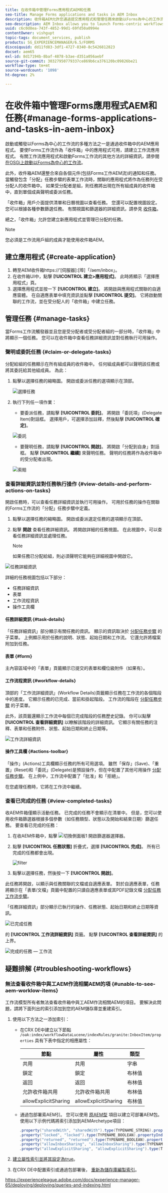 ```yaml
---
title: 在收件箱中管理Forms應用程式AEM和任務
seo-title: Manage Forms applications and tasks in AEM Inbox
description: 收件箱AEM允許您通過提交應用程式和管理任務來啟動以Forms為中心的工作流。
seo-description: AEM Inbox allows you to launch Forms-centric workflows through submitting applications and manage tasks.
uuid: c6c0d8ea-743f-4852-99d1-69fd50a0994e
contentOwner: vishgupt
topic-tags: document_services, publish
products: SG_EXPERIENCEMANAGER/6.5/FORMS
discoiquuid: dd11fd83-3df1-4727-8340-8c5426812823
docset: aem65
exl-id: 8d17194b-8baf-4878-b3ae-d351a056aebf
source-git-commit: 30327950779337ce869b6ca376120bc09826be21
workflow-type: tm+mt
source-wordcount: '1098'
ht-degree: 2%

---
```


# 在收件箱中管理Forms應用程式AEM和任務{#manage-forms-applications-and-tasks-in-aem-inbox}

啟動或觸發以Forms為中心的工作流的多種方法之一是通過收件箱中的AEM應用程式。 要使Forms工作流作為「收件箱」中的應用程式可用，請建立工作流應用程式。 有關工作流應用程式和啟動Forms工作流的其他方法的詳細資訊，請參閱 [在OSGi上啟動以Forms為中心的工作流](../../forms/using/aem-forms-workflow.md#launch)。

此外，收件箱AEM還整合來自各個元件(包括Forms工作AEM流)的通知和任務。 當觸發包含「分配」任務步驟的表單工作流時，關聯的應用程式將作為任務列在受分配人的收件箱中。 如果受分配者是組，則任務將出現在所有組成員的收件箱中，直到單個成員聲明或委派任務。

「收件箱」用戶介面提供清單和日曆視圖以查看任務。 您還可以配置視圖設定。 您可以根據各種參數篩選任務。 有關視圖和篩選器的詳細資訊，請參見 [收件箱](/help/sites-authoring/inbox.md)。

總之，「收件箱」允許您建立新應用程式並管理已分配的任務。

>[!NOTE]
>
>您必須是工作流用戶組的成員才能使用收件箱AEM。

## 建立應用程式 {#create-application}

1. 轉至AEM收件箱https://&#39;[伺服器]:[埠]「/aem/inbox」。
1. 在收件箱UI中，點擊 **[!UICONTROL 建立>應用程式]**。 此時將顯示「選擇應用程式」頁。
1. 選擇應用程式並按一下 **[!UICONTROL 建立]**。 將開啟與應用程式關聯的自適應窗體。 在自適應表單中填充資訊並點擊 **[!UICONTROL 提交]**。 它將啟動關聯的工作流，並在受分配人的「收件箱」中建立任務。

## 管理任務 {#manage-tasks}

當Forms工作流觸發器並且您是受分配者或受分配者組的一部分時，「收件箱」中將顯示一個任務。 您可以在收件箱中查看任務詳細資訊並對任務執行可用操作。

### 聲明或委託任務 {#claim-or-delegate-tasks}

分配給組的任務顯示在所有組成員的收件箱中。 任何組成員都可以聲明該任務或將其委託給其他組成員。 為此：

1. 點擊以選擇任務的縮略圖。 開啟或委派任務的選項顯示在頂部。

   ![選擇任務](assets/select-task.png)

1. 執行下列任一項作業：

   * 要委派任務，請點擊 **[!UICONTROL 委託]**。 將開啟「委託項」(Delegate Item)對話框。 選擇用戶，可選擇添加註釋，然後點擊 **[!UICONTROL 確定]**。

   ![委託](assets/delegate.png)

   * 要聲明任務，請點擊 **[!UICONTROL 開啟]**。 將開啟「分配到自身」對話框。 點擊 **[!UICONTROL 繼續]** 來聲明任務。 聲明的任務將作為收件箱中的受分配者出現。

   ![索賠](assets/claim.png)

### 查看詳細資訊並對任務執行操作 {#view-details-and-perform-actions-on-tasks}

開啟任務時，可以查看任務詳細資訊並執行可用操作。 可用於任務的操作在關聯的Forms工作流的「分配」任務步驟中定義。

1. 點擊以選擇任務的縮略圖。 開啟或委派選定任務的選項顯示在頂部。
1. 點擊 **開啟** 查看任務詳細資訊。 將開啟詳細的任務視圖。 在此視圖中，可以查看任務詳細資訊並處理任務。

   >[!NOTE]
   >
   >如果任務已分配給組，則必須聲明它能夠在詳細視圖中開啟它。

![任務詳細資訊](assets/task-details.png)

詳細的任務視圖包括以下部分：

* 任務詳細資訊
* 表單
* 工作流程資訊
* 操作工具欄

#### 任務詳細資訊 {#task-details}

「任務詳細資訊」部分顯示有關任務的資訊。 顯示的資訊取決於 [分配任務步驟](/help/sites-developing/workflows-step-ref.md) 的子菜單。 上例顯示用於任務的說明、狀態、起始日期和工作流。 它還允許將檔案附加到任務。

#### 表單 {#form}

主內容區域中的「表單」頁籤顯示已提交的表單和欄位級附件（如果有）。

#### 工作流程資訊 {#workflow-details}

頂部的「工作流詳細資訊」(Workflow Details)頁籤顯示任務在工作流的各個階段中的進度。 它顯示任務的已完成、當前和掛起階段。 工作流的階段在 [分配任務步驟](/help/sites-developing/workflows-step-ref.md) 的子菜單。

此外，該頁籤還顯示工作流中每個已完成階段的任務歷史記錄。 你可以點擊 **[!UICONTROL 查看詳細資訊]** 以瞭解該階段的詳細資訊。 它顯示有關任務的注釋、表單和任務附件、狀態、起始日期和終止日期等。

![工作流詳細資訊](assets/workflow-details.png)

#### 操作工具欄 {#actions-toolbar}

「操作」(Actions)工具欄顯示任務的所有可用選項。 雖然「保存」(Save)、「重置」(Reset)和「委託」(Delegate)是預設操作，但在中配置了其他可用操作 [分配任務步驟](/help/sites-developing/workflows-step-ref.md)。 在上例中，工作流中配置了「批准」和「拒絕」。

在您處理任務時，它將在工作流中繼續。

### 查看已完成的任務 {#view-completed-tasks}

收AEM件箱僅顯示活動任務。 已完成的任務不會顯示在清單中。 但是，您可以使用收件箱篩選器根據多個參數（如任務類型、狀態以及開始和結束日期）篩選任務。 要查看已完成的任務：

1. 在收AEM件箱中，點擊 ![切換側面板1](assets/toggle-side-panel1.png) 開啟篩選器選擇器。
1. 點擊 **[!UICONTROL 任務狀態]** 折疊式，選擇 **[!UICONTROL 完成]**。 所有已完成的任務都會出現。

   ![filter](assets/filter.png)

1. 點擊以選擇任務，然後按一下 **[!UICONTROL 開啟]**。

此任務將開啟，以顯示與任務關聯的文檔或自適應表單。 對於自適應表單，任務將顯示在「表單/文檔」頁籤中配置的只讀自適應表單或其PDF記錄文檔 [分配任務工作流步驟](/help/sites-developing/workflows-step-ref.md)。

「任務詳細資訊」部分顯示已執行的操作、任務狀態、起始日期和終止日期等資訊。

![已完成任務](assets/completed-task.png)

的 **[!UICONTROL 工作流詳細資訊]** 頁籤。 點擊 **[!UICONTROL 查看詳細資訊]** 的上界。

![完成的任務 — 工作流](assets/completed-task-workflow.png)

## 疑難排解 {#troubleshooting-workflows}

### 無法查看收件箱中與工AEM作流相關AEM的項 {#unable-to-see-aem-worklow-items}

工作流模型所有者無法查看收件箱中與工AEM作流相關AEM的項目。 要解決此問題，請將下面列出的索引添加到您的AEM儲存庫並重建索引。

1. 使用以下方法之一添加索引：

   * 在CRX DE中建立以下節點 `/oak:index/workflowDataLucene/indexRules/granite:InboxItem/properties` 具有下表中指定的相應屬性：

      | 節點 | 屬性 | 類型 |
      |---|---|---|
      | 共用 | 共用 | 字串 |
      | 鎖定 | 鎖定 | 布林值 |
      | 返回 | 返回 | 布林值 |
      | 允許收件箱共用 | 允許收件箱共用 | 布林值 |
      | allowExplicitSharing | allowExplicitSharing | 布林值 |


   * 通過包部署索AEM引。 您可以使用 [原AEM型](https://experienceleague.adobe.com/docs/experience-manager-core-components/using/developing/archetype/using.html?lang=en) 項目以建立可部署AEM包。 使用以下示例代碼將索引添加到AEMArchetype項目：

   ```Java
      .property("sharedWith", "sharedWith").type(TYPENAME_STRING).propertyIndex()
      .property("locked", "locked").type(TYPENAME_BOOLEAN).propertyIndex()
      .property("returned", "returned").type(TYPENAME_BOOLEAN).propertyIndex()
      .property("allowInboxSharing", "allowInboxSharing").type(TYPENAME_BOOLEAN).propertyIndex()
      .property("allowExplicitSharing", "allowExplicitSharing").type(TYPENAME_BOOLEAN).propertyIndex()
   ```

1. [建立屬性索引並將其設定為true](https://experienceleague.adobe.com/docs/experience-manager-65/deploying/deploying/queries-and-indexing.html#the-property-index)。

1. 在CRX DE中配置索引或通過包部署後， [重新為儲存庫編製索引](https://helpx.adobe.com/in/experience-manager/kb/HowToCheckLuceneIndex.html#Completelyrebuildtheindex)。

https://experienceleague.adobe.com/docs/experience-manager-65/deploying/deploying/queries-and-indexing.html
